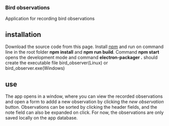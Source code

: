 ### Bird observations

Application for recording bird observations

## installation

Download the source code from this page. Install [npm](https://www.npmjs.com/get-npm) and run on command line in the root folder <strong>npm install</strong> and <strong>npm run build</strong>. Command <strong>npm start</strong> opens the development mode and command <strong>electron-packager .</strong> should create the executable file bird_observer(Linux) or bird_observer.exe(Windows)

## use

The app opens in a window, where you can view the recorded observations and open a form to addd a new observation by clicking the <em>new observation</em> button. Observations can be sorted by clicking the header fields, and the note field can also be expanded on click. For now, the observations are only saved locally on the app database.
